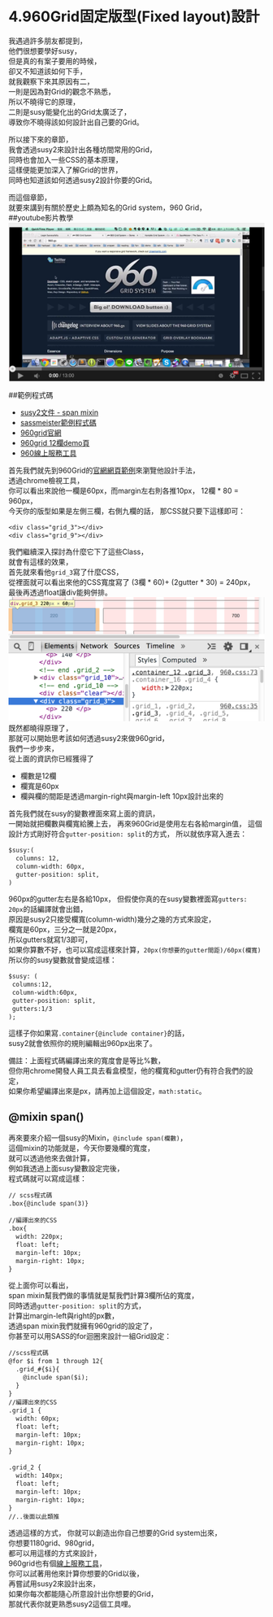 # 4.960Grid固定版型(Fixed layout)設計
我遇過許多朋友都提到，  
他們很想要學好susy，  
但是真的有案子要用的時候，  
卻又不知道該如何下手，  
就我觀察下來其原因有二，  
一則是因為對Grid的觀念不熟悉，  
所以不曉得它的原理，  
二則是susy能變化出的Grid太廣泛了，  
導致你不曉得該如何設計出自己要的Grid。  

所以接下來的章節，     
我會透過susy2來設計出各種坊間常用的Grid，  
同時也會加入一些CSS的基本原理，  
這樣便能更加深入了解Grid的世界，  
同時也知道該如何透過susy2設計你要的Grid。  

而這個章節，  
就要來講到有關於歷史上頗為知名的Grid system，960 Grid，  
##youtube影片教學
<a href="https://www.youtube.com/watch?v=xegzBNxbZkY&feature=youtu.be" target="_blank">![](/images/video/susy2-4-1.png)</a>  

##範例程式碼
* [susy2文件 - span mixin](http://susydocs.oddbird.net/en/latest/toolkit/#span-mixin)
* [sassmeister範例程式碼](http://sassmeister.com/gist/85959f326b8b1501aa74)
* [960grid官網](http://960.gs/)
* [960grid 12欄demo頁](http://960.gs/demo.html)
* [960線上服務工具](http://grids.heroku.com/)

首先我們就先到960Grid的[官網網頁範例](http://960.gs/demo.html)來瀏覽他設計手法，  
透過chrome檢視工具，  
你可以看出來說他一欄是60px，而margin左右則各推10px，
12欄 * 80 = 960px，  
今天你的版型如果是左側三欄，右側九欄的話，
那CSS就只要下這樣即可：

```
<div class="grid_3"></div>
<div class="grid_9"></div>
```

我們繼續深入探討為什麼它下了這些Class，  
就會有這樣的效果，  
首先就來看他`grid_3`寫了什麼CSS，  
從裡面就可以看出來他的CSS寬度寫了 (3欄 * 60)+ (2gutter * 30) = 240px，  
最後再透過float讓div能夠併排。  
![](/images/susy2-4-1.png)
既然都曉得原理了，  
那就可以開始思考該如何透過susy2來做960grid，  
我們一步步來，  
從上面的資訊你已經獲得了
* 欄數是12欄
* 欄寬是60px
* 欄與欄的間距是透過margin-right與margin-left 10px設計出來的

首先我們就在susy的變數裡面來寫上面的資訊，  
一開始就把欄數與欄寬給騰上去，
再來960Grid是使用左右各給margin值，
這個設計方式剛好符合`gutter-position: split`的方式，
所以就依序寫入進去：
```
$susy:(
  columns: 12,
  column-width: 60px,
  gutter-position: split,
)
```
960px的gutter左右是各給10px，
但假使你真的在susy變數裡面寫`gutters: 20px`的話編譯就會出錯，  
原因是susy2只接受欄寬(column-width)幾分之幾的方式來設定，  
欄寬是60px，三分之一就是20px，  
所以gutters就寫1/3即可，  
如果你算數不好，也可以寫成這樣來計算，`20px(你想要的gutter間距)/60px(欄寬)`  
所以你的susy變數就會變成這樣：  
```
$susy: (
 columns:12,
 column-width:60px,
 gutter-position: split,
 gutters:1/3
);

```

這樣子你如果寫`.container{@include container}`的話，  
susy2就會依照你的規則編輯出960px出來了。 

備註：上面程式碼編譯出來的寬度會是等比%數，   
但你用chrome開發人員工具去看盒模型，他的欄寬和gutter仍有符合我們的設定，      
如果你希望編譯出來是px，請再加上這個設定，`math:static`。   

##  @mixin span()

再來要來介紹一個susy的Mixin，`@include span(欄數)`，  
這個mixin的功能就是，今天你要幾欄的寬度，  
就可以透過他來去做計算，  
例如我透過上面susy變數設定完後，  
程式碼就可以寫成這樣：
```
// scss程式碼
.box{@include span(3)}

//編譯出來的CSS
.box{
  width: 220px;
  float: left;
  margin-left: 10px;
  margin-right: 10px;
}

```
從上面你可以看出，  
span mixin幫我們做的事情就是幫我們計算3欄所佔的寬度，  
同時透過`gutter-position: split`的方式，  
計算出margin-left與right的px數，  
透過span mixin我們就擁有960grid的設定了，  
你甚至可以用SASS的for迴圈來設計一組Grid設定：  
```
//scss程式碼
@for $i from 1 through 12{
  .grid_#{$i}{
    @include span($i);
  }
}
//編譯出來的CSS
.grid_1 {
  width: 60px;
  float: left;
  margin-left: 10px;
  margin-right: 10px;
}

.grid_2 {
  width: 140px;
  float: left;
  margin-left: 10px;
  margin-right: 10px;
}
//..後面以此類推
```
透過這樣的方式，
你就可以創造出你自己想要的Grid system出來，  
你想要1180grid、980grid，  
都可以用這樣的方式來設計，  
960grid也有個[線上服務工具](http://grids.heroku.com/)，  
你可以試著用他來計算你想要的Grid以後，  
再嘗試用susy2來設計出來，  
如果你每次都能隨心所意設計出你想要的Grid，  
那就代表你就更熟悉susy2這個工具哩。  
